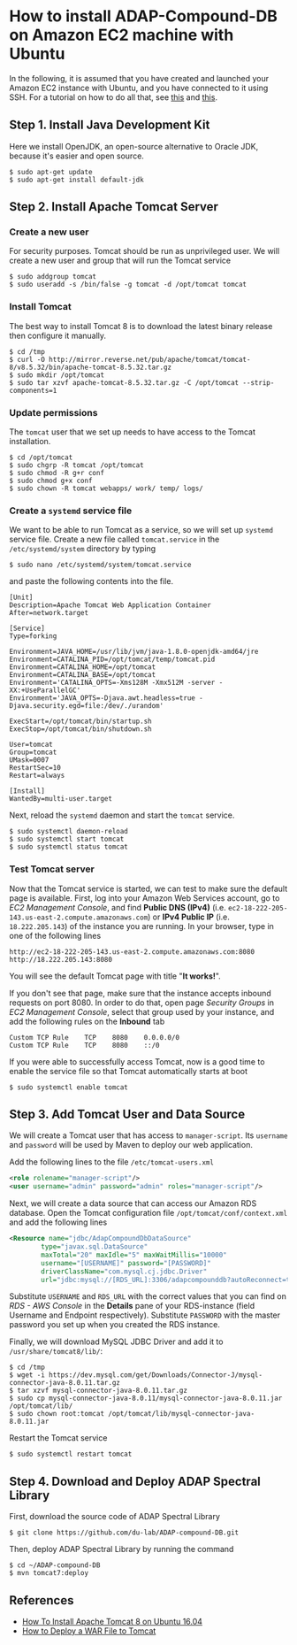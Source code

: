 # How to install ADAP-Compound-DB on Amazon EC2 machine with Ubuntu

In the following, it is assumed that you have created and launched your Amazon EC2 instance with Ubuntu, and you have connected to it using SSH. For a tutorial on how to do all that, see [this](https://medium.com/@GalarnykMichael/aws-ec2-part-1-creating-ec2-instance-9d7f8368f78a) and [this](https://medium.com/@GalarnykMichael/aws-ec2-part-2-ssh-into-ec2-instance-c7879d47b6b2).

## Step 1. Install Java Development Kit
Here we install OpenJDK, an open-source alternative to Oracle JDK, because it's easier and open source.
```
$ sudo apt-get update
$ sudo apt-get install default-jdk
```

<!-- ## Step 2. Install MySQL database

By default, Ubuntu 16.04 install MySQL version 5.7. However, our web application requires MySQL version 8.0 to work properly. In order to install MySQL 8.0, first download and execute the repository package
```shell
$ cd /tmp
$ wget -c https://dev.mysql.com/get/mysql-apt-config_0.8.10-1_all.deb
$ sudo dpkg -i mysql-apt-config_0.8.10-1_all.deb
```
You will be prompted to choose MySQL version and other components. Then, run the following command:
```shell
$ sudo apt-get install mysql-server
```
When asked to enter a password for the root user, write it down somewhere. You will use it when establishing connection to the database server.

__Remark 1__: If you need to start, stop, restart, or check status of MySQL server, you can use the following commands:
```shell
$ systemctl start mysql
$ systemctl stop mysql
$ systemctl restart mysql
$ systemctl status mysql
``` -->

## Step 2. Install Apache Tomcat Server

### Create a new user
For security purposes. Tomcat should be run as unprivileged user. We will create a new user and group that will run the Tomcat service
```shell
$ sudo addgroup tomcat
$ sudo useradd -s /bin/false -g tomcat -d /opt/tomcat tomcat
```

### Install Tomcat
The best way to install Tomcat 8 is to download the latest binary release then configure it manually.
```shell
$ cd /tmp
$ curl -O http://mirror.reverse.net/pub/apache/tomcat/tomcat-8/v8.5.32/bin/apache-tomcat-8.5.32.tar.gz
$ sudo mkdir /opt/tomcat
$ sudo tar xzvf apache-tomcat-8.5.32.tar.gz -C /opt/tomcat --strip-components=1
```

### Update permissions
The `tomcat` user that we set up needs to have access to the Tomcat installation.
```shell
$ cd /opt/tomcat
$ sudo chgrp -R tomcat /opt/tomcat
$ sudo chmod -R g+r conf
$ sudo chmod g+x conf
$ sudo chown -R tomcat webapps/ work/ temp/ logs/
```

### Create a `systemd` service file
We want to be able to run Tomcat as a service, so we will set up `systemd` service file. Create a new file called `tomcat.service` in the `/etc/systemd/system` directory by typing
```shell
$ sudo nano /etc/systemd/system/tomcat.service
```
and paste the following contents into the file.
```
[Unit]
Description=Apache Tomcat Web Application Container
After=network.target

[Service]
Type=forking

Environment=JAVA_HOME=/usr/lib/jvm/java-1.8.0-openjdk-amd64/jre
Environment=CATALINA_PID=/opt/tomcat/temp/tomcat.pid
Environment=CATALINA_HOME=/opt/tomcat
Environment=CATALINA_BASE=/opt/tomcat
Environment='CATALINA_OPTS=-Xms128M -Xmx512M -server -XX:+UseParallelGC'
Environment='JAVA_OPTS=-Djava.awt.headless=true -Djava.security.egd=file:/dev/./urandom'

ExecStart=/opt/tomcat/bin/startup.sh
ExecStop=/opt/tomcat/bin/shutdown.sh

User=tomcat
Group=tomcat
UMask=0007
RestartSec=10
Restart=always

[Install]
WantedBy=multi-user.target
```
Next, reload the `systemd` daemon and start the `tomcat` service.
```shell
$ sudo systemctl daemon-reload
$ sudo systemctl start tomcat
$ sudo systemctl status tomcat
```

### Test Tomcat server
Now that the Tomcat service is started, we can test to make sure the default page is available. First, log into your Amazon Web Services account, go to _EC2 Management Console_, and find __Public DNS (IPv4)__ (i.e. `ec2-18-222-205-143.us-east-2.compute.amazonaws.com`) or __IPv4 Public IP__ (i.e. `18.222.205.143`) of the instance you are running. In your browser, type in one of the following lines
```
http://ec2-18-222-205-143.us-east-2.compute.amazonaws.com:8080
http://18.222.205.143:8080
```
You will see the default Tomcat page with title "__It works!__".

If you don't see that page, make sure that the instance accepts inbound requests on port 8080. In order to do that, open page _Security Groups_ in _EC2 Management Console_, select that group used by your instance, and add the following rules on the __Inbound__ tab
```
Custom TCP Rule    TCP    8080    0.0.0.0/0
Custom TCP Rule    TCP    8080    ::/0
```

If you were able to successfully access Tomcat, now is a good time to enable the service file so that Tomcat automatically starts at boot
```shell
$ sudo systemctl enable tomcat
```

## Step 3. Add Tomcat User and Data Source
We will create a Tomcat user that has access to `manager-script`. Its `username` and `password` will be used by Maven to deploy our web application.

Add the following lines to the file `/etc/tomcat-users.xml`
```xml
<role rolename="manager-script"/>
<user username="admin" password="admin" roles="manager-script"/>
```

Next, we will create a data source that can access our Amazon RDS database. Open the Tomcat configuration file `/opt/tomcat/conf/context.xml` and add the following lines
```xml
<Resource name="jdbc/AdapCompoundDbDataSource"
        type="javax.sql.DataSource"
        maxTotal="20" maxIdle="5" maxWaitMillis="10000"
        username="[USERNAME]" password="[PASSWORD]"
        driverClassName="com.mysql.cj.jdbc.Driver"
        url="jdbc:mysql://[RDS_URL]:3306/adapcompounddb?autoReconnect=true&amp;useSSL=false"/>
```
Substitute `USERNAME` and `RDS_URL` with the correct values that you can find on _RDS - AWS Console_ in the __Details__ pane of your RDS-instance (field Username and Endpoint respectively). Substitute `PASSWORD` with the master password you set up when you created the RDS instance.

Finally, we will download MySQL JDBC Driver and add it to `/usr/share/tomcat8/lib/`:
```shell
$ cd /tmp
$ wget -i https://dev.mysql.com/get/Downloads/Connector-J/mysql-connector-java-8.0.11.tar.gz
$ tar xzvf mysql-connector-java-8.0.11.tar.gz
$ sudo cp mysql-connector-java-8.0.11/mysql-connector-java-8.0.11.jar /opt/tomcat/lib/
$ sudo chown root:tomcat /opt/tomcat/lib/mysql-connector-java-8.0.11.jar
```

Restart the Tomcat service
```shell
$ sudo systemctl restart tomcat
```

## Step 4. Download and Deploy ADAP Spectral Library

First, download the source code of ADAP Spectral Library
```shell
$ git clone https://github.com/du-lab/ADAP-compound-DB.git
```

Then, deploy ADAP Spectral Library by running the command
```shell
$ cd ~/ADAP-compound-DB
$ mvn tomcat7:deploy
```

## References
- [How To Install Apache Tomcat 8 on Ubuntu 16.04](https://www.digitalocean.com/community/tutorials/how-to-install-apache-tomcat-8-on-ubuntu-16-04)
- [How to Deploy a WAR File to Tomcat](http://www.baeldung.com/tomcat-deploy-war)
